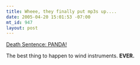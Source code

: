 ```yaml
--- 
title: Wheee, they finally put mp3s up....
date: 2005-04-20 15:01:53 -07:00
mt_id: 947
layout: post
---
```

<A HREF='http://www.deathsentencepanda.com/home.html'>Death Sentence: PANDA!</A>

The best thing to happen to wind instruments. <B>EVER.</B>
